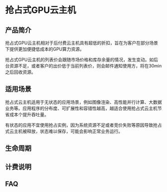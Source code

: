 # 抢占式GPU云主机

## 产品简介

抢占式GPU云主机相对于后付费云主机具有超低的折扣，旨在为客户在部分场景下提供更加便捷低成本的GPU算力资源。

抢占式GPU云主机的列表价会跟随市场价格和库存余量的情况，发生变动。如后台资源不足，或者客户的出价低于当前列表价，则会邮件通知使用方，将在30min之后回收资源。

## 适用场景
抢占式云主机适用于无状态的应用场景，例如图像渲染、高性能并行计算、大数据业务等。应用程序的分布度、可扩展性和容错性越高，越适合使用抢占式云主机节省成本个提升吞吐量。

有状态的应用不宜使用抢占实例，因为系统资源不足或者竞价失败等原因导致抢占式云主机被释放，状态难以保存，可能会影响正常业务运行。

## 生命周期




## 计费说明




## FAQ











